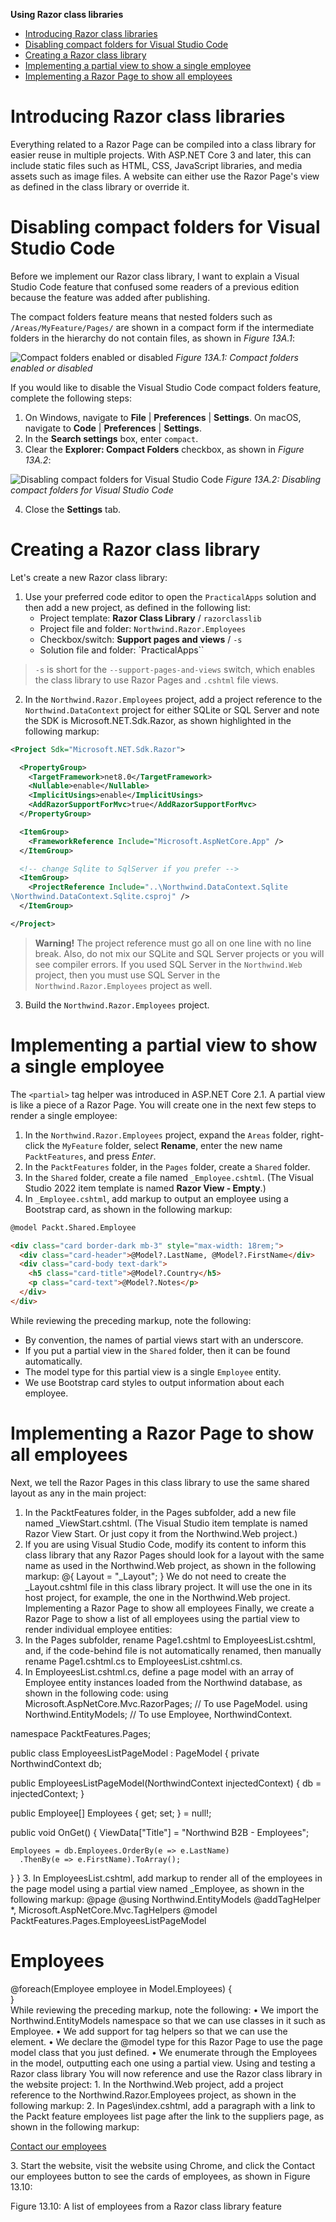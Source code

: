 **Using Razor class libraries**

- [Introducing Razor class libraries](#introducing-razor-class-libraries)
- [Disabling compact folders for Visual Studio Code](#disabling-compact-folders-for-visual-studio-code)
- [Creating a Razor class library](#creating-a-razor-class-library)
- [Implementing a partial view to show a single employee](#implementing-a-partial-view-to-show-a-single-employee)
- [Implementing a Razor Page to show all employees](#implementing-a-razor-page-to-show-all-employees)

# Introducing Razor class libraries

Everything related to a Razor Page can be compiled into a class library for easier reuse in multiple projects. With ASP.NET Core 3 and later, this can include static files such as HTML, CSS, JavaScript libraries, and media assets such as image files. A website can either use the Razor Page's view as defined in the class library or override it.

# Disabling compact folders for Visual Studio Code

Before we implement our Razor class library, I want to explain a Visual Studio Code feature that confused some readers of a previous edition because the feature was added after publishing.

The compact folders feature means that nested folders such as `/Areas/MyFeature/Pages/` are shown in a compact form if the intermediate folders in the hierarchy do not contain files, as shown in *Figure 13A.1*:
 
![Compact folders enabled or disabled](assets/B19586_13A_01.png)
*Figure 13A.1: Compact folders enabled or disabled*

If you would like to disable the Visual Studio Code compact folders feature, complete the following steps:

1.	On Windows, navigate to **File** | **Preferences** | **Settings**. On macOS, navigate to **Code** | **Preferences** | **Settings**.
2.	In the **Search settings** box, enter `compact`.
3.	Clear the **Explorer: Compact Folders** checkbox, as shown in *Figure 13A.2*:

![Disabling compact folders for Visual Studio Code](assets/B19586_13A_02.png)
*Figure 13A.2: Disabling compact folders for Visual Studio Code*

4.	Close the **Settings** tab.

# Creating a Razor class library

Let's create a new Razor class library:

1.	Use your preferred code editor to open the `PracticalApps` solution and then add a new project, as defined in the following list:
    - Project template: **Razor Class Library** / `razorclasslib`
    - Project file and folder: `Northwind.Razor.Employees`
    - Checkbox/switch: **Support pages and views** / `-s`
    - Solution file and folder: `PracticalApps``

> `-s` is short for the `--support-pages-and-views` switch, which enables the class library to use Razor Pages and `.cshtml` file views.

2.	In the `Northwind.Razor.Employees` project, add a project reference to the `Northwind.DataContext` project for either SQLite or SQL Server and note the SDK is Microsoft.NET.Sdk.Razor, as shown highlighted in the following markup:
```xml
<Project Sdk="Microsoft.NET.Sdk.Razor">

  <PropertyGroup>
    <TargetFramework>net8.0</TargetFramework>
    <Nullable>enable</Nullable>
    <ImplicitUsings>enable</ImplicitUsings>
    <AddRazorSupportForMvc>true</AddRazorSupportForMvc>
  </PropertyGroup>

  <ItemGroup>
    <FrameworkReference Include="Microsoft.AspNetCore.App" />
  </ItemGroup>

  <!-- change Sqlite to SqlServer if you prefer -->
  <ItemGroup>
    <ProjectReference Include="..\Northwind.DataContext.Sqlite
\Northwind.DataContext.Sqlite.csproj" />
  </ItemGroup>

</Project>
```

> **Warning!** The project reference must go all on one line with no line break. Also, do not mix our SQLite and SQL Server projects or you will see compiler errors. If you used SQL Server in the `Northwind.Web` project, then you must use SQL Server in the `Northwind.Razor.Employees` project as well.

3.	Build the `Northwind.Razor.Employees` project.

# Implementing a partial view to show a single employee

The `<partial>` tag helper was introduced in ASP.NET Core 2.1. A partial view is like a piece of a Razor Page. You will create one in the next few steps to render a single employee:

1.	In the `Northwind.Razor.Employees` project, expand the `Areas` folder, right-click the `MyFeature` folder, select **Rename**, enter the new name `PacktFeatures`, and press *Enter*.
2.	In the `PacktFeatures` folder, in the `Pages` folder, create a `Shared` folder.
3.	In the `Shared` folder, create a file named `_Employee.cshtml`. (The Visual Studio 2022 item template is named **Razor View - Empty**.)
4.	In `_Employee.cshtml`, add markup to output an employee using a Bootstrap card, as shown in the following markup:
```html
@model Packt.Shared.Employee

<div class="card border-dark mb-3" style="max-width: 18rem;">
  <div class="card-header">@Model?.LastName, @Model?.FirstName</div>
  <div class="card-body text-dark">
    <h5 class="card-title">@Model?.Country</h5>
    <p class="card-text">@Model?.Notes</p>
  </div>
</div>
```

While reviewing the preceding markup, note the following:
- By convention, the names of partial views start with an underscore.
- If you put a partial view in the `Shared` folder, then it can be found automatically.
- The model type for this partial view is a single `Employee` entity.
- We use Bootstrap card styles to output information about each employee.

# Implementing a Razor Page to show all employees

Next, we tell the Razor Pages in this class library to use the same shared layout as any in the main project:

1.	In the PacktFeatures folder, in the Pages subfolder, add a new file named _ViewStart.cshtml. (The Visual Studio item template is named Razor View Start. Or just copy it from the Northwind.Web project.)
2.	If you are using Visual Studio Code, modify its content to inform this class library that any Razor Pages should look for a layout with the same name as used in the Northwind.Web project, as shown in the following markup:
@{
  Layout = "_Layout";
}
We do not need to create the _Layout.cshtml file in this class library project. It will use the one in its host project, for example, the one in the Northwind.Web project.
Implementing a Razor Page to show all employees
Finally, we create a Razor Page to show a list of all employees using the partial view to render individual employee entities:
1.	In the Pages subfolder, rename Page1.cshtml to EmployeesList.cshtml, and, if the code-behind file is not automatically renamed, then manually rename Page1.cshtml.cs to EmployeesList.cshtml.cs.
2.	In EmployeesList.cshtml.cs, define a page model with an array of Employee entity instances loaded from the Northwind database, as shown in the following code:
using Microsoft.AspNetCore.Mvc.RazorPages; // To use PageModel.
using Northwind.EntityModels; // To use Employee, NorthwindContext.

namespace PacktFeatures.Pages;

public class EmployeesListPageModel : PageModel
{
  private NorthwindContext db;

  public EmployeesListPageModel(NorthwindContext injectedContext)
  {
    db = injectedContext;
  }

  public Employee[] Employees { get; set; } = null!;

  public void OnGet()
  {
    ViewData["Title"] = "Northwind B2B - Employees";

    Employees = db.Employees.OrderBy(e => e.LastName)
      .ThenBy(e => e.FirstName).ToArray();
  }
}
3.	In EmployeesList.cshtml, add markup to render all of the employees in the page model using a partial view named _Employee, as shown in the following markup:
@page
@using Northwind.EntityModels
@addTagHelper *, Microsoft.AspNetCore.Mvc.TagHelpers 
@model PacktFeatures.Pages.EmployeesListPageModel

<div class="row">
  <h1 class="display-2">Employees</h1>
</div>
<div class="row">
@foreach(Employee employee in Model.Employees)
{
  <div class="col-sm-3">
    <partial name="_Employee" model="employee" />
  </div>
}
</div>
While reviewing the preceding markup, note the following:
•	We import the Northwind.EntityModels namespace so that we can use classes in it such as Employee.
•	We add support for tag helpers so that we can use the <partial> element.
•	We declare the @model type for this Razor Page to use the page model class that you just defined.
•	We enumerate through the Employees in the model, outputting each one using a partial view.
Using and testing a Razor class library
You will now reference and use the Razor class library in the website project:
1.	In the Northwind.Web project, add a project reference to the Northwind.Razor.Employees project, as shown in the following markup:
<ProjectReference Include=
  "..\Northwind.Razor.Employees\Northwind.Razor.Employees.csproj" />
2.	In Pages\index.cshtml, add a paragraph with a link to the Packt feature employees list page after the link to the suppliers page, as shown in the following markup:
<p>
  <a class="btn btn-primary" href="packtfeatures/employeeslist">
    Contact our employees
  </a>
</p>
3.	Start the website, visit the website using Chrome, and click the Contact our employees button to see the cards of employees, as shown in Figure 13.10:
 
Figure 13.10: A list of employees from a Razor class library feature
